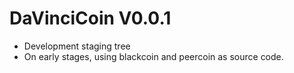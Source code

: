 # DaVinciCoin V0.0.1

 - Development staging tree
 - On early stages, using blackcoin and peercoin as source code.